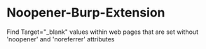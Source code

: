 # Noopener-Burp-Extension
Find Target="_blank" values within web pages that are set without 'noopener' and 'noreferrer' attributes
